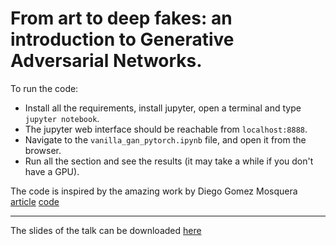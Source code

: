 #  From art to deep fakes: an introduction to Generative Adversarial Networks.

To run the code:

- Install all the requirements, install jupyter, open a terminal and type `jupyter notebook`.
- The jupyter web interface should be reachable from `localhost:8888`.
- Navigate to the `vanilla_gan_pytorch.ipynb` file, and open it from the browser.
- Run all the section and see the results (it may take a while if you don't have a GPU). 

The code is inspired by the amazing work by Diego Gomez Mosquera [article](https://medium.com/ai-society/gans-from-scratch-1-a-deep-introduction-with-code-in-pytorch-and-tensorflow-cb03cdcdba0f) [code](https://github.com/diegoalejogm/gans)

-----

The slides of the talk can be downloaded [here](https://www.slideshare.net/GabrieleGraffieti/from-art-to-deepfakes-an-introduction-to-generative-adversarial-networks)
